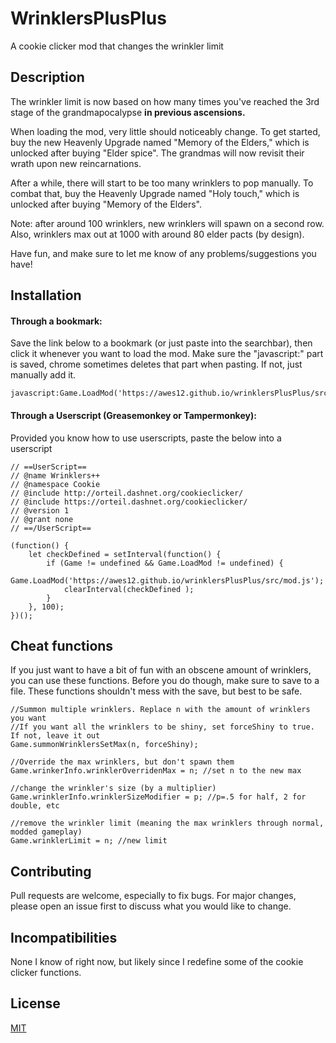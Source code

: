 # WrinklersPlusPlus
A cookie clicker mod that changes the wrinkler limit
## Description
  The wrinkler limit is now based on how many times you've reached the 3rd stage of the grandmapocalypse **in previous ascensions.**

  When loading the mod, very little should noticeably change. To get started, buy the new Heavenly Upgrade named "Memory of the Elders," which is unlocked after buying "Elder spice". The grandmas will now revisit their wrath upon new reincarnations.

  After a while, there will start to be too many wrinklers to pop manually. To combat that, buy the Heavenly Upgrade named "Holy touch," which is unlocked after buying "Memory of the Elders".
 
  Note: after around 100 wrinklers, new wrinklers will spawn on a second row. Also, wrinklers max out at 1000 with around 80 elder pacts (by design).

  Have fun, and make sure to let me know of any problems/suggestions you have!
## Installation
#### Through a bookmark:
Save the link below to a bookmark (or just paste into the searchbar), then click it whenever you want to load the mod. Make sure the "javascript:" part is saved, chrome sometimes deletes that part when pasting. If not, just manually add it.
```
javascript:Game.LoadMod('https://awes12.github.io/wrinklersPlusPlus/src/mod.js');
```
#### Through a Userscript (Greasemonkey or Tampermonkey):
Provided you know how to use userscripts, paste the below into a userscript
```
// ==UserScript==
// @name Wrinklers++
// @namespace Cookie
// @include http://orteil.dashnet.org/cookieclicker/
// @include https://orteil.dashnet.org/cookieclicker/
// @version 1
// @grant none
// ==/UserScript==

(function() {
    let checkDefined = setInterval(function() {
        if (Game != undefined && Game.LoadMod != undefined) {
          Game.LoadMod('https://awes12.github.io/wrinklersPlusPlus/src/mod.js');
            clearInterval(checkDefined );
        }
    }, 100);
})();
```
## Cheat functions
If you just want to have a bit of fun with an obscene amount of wrinklers, you can use these functions. Before you do though, make sure to save to a file. These functions shouldn't mess with the save, but best to be safe.
```
//Summon multiple wrinklers. Replace n with the amount of wrinklers you want
//If you want all the wrinklers to be shiny, set forceShiny to true. If not, leave it out
Game.summonWrinklersSetMax(n, forceShiny); 

//Override the max wrinklers, but don't spawn them
Game.wrinkerInfo.wrinklerOverridenMax = n; //set n to the new max

//change the wrinkler's size (by a multiplier)
Game.wrinklerInfo.wrinklerSizeModifier = p; //p=.5 for half, 2 for double, etc

//remove the wrinkler limit (meaning the max wrinklers through normal, modded gameplay)
Game.wrinklerLimit = n; //new limit
```
## Contributing

Pull requests are welcome, especially to fix bugs. For major changes, please open an issue first to discuss what you would like to change.

## Incompatibilities
None I know of right now, but likely since I redefine some of the cookie clicker functions.

## License

[MIT](https://choosealicense.com/licenses/mit/)
